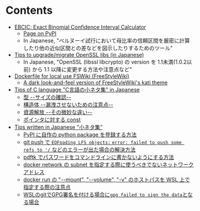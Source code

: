 # Contents

<!-- Replace '.md' with '.html', and add 'https://kazkobara.github.io/tips-jp' -->

- [EBCIC: Exact Binomial Confidence Interval Calculator](https://kazkobara.github.io/ebcic/)
  - [Page on PyPI](https://pypi.org/project/ebcic/) 
  - In Japanese, "ベルヌーイ試行において母比率の信頼区間を厳密に計算したり他の近似区間との差などを図示したりするためのツール"
- [Tips to upgrade/migrate OpenSSL libs (in Japanese)](https://kazkobara.github.io/openssl-migration)
  - In Japanese, "OpenSSL (libssl libcrypto) の version を 1.1未満(1.0.2以前) から 1.1 以降に変更する方法や注意点など"
- [Dockerfile for local use FSWiki (FreeStyleWiki)](https://kazkobara.github.io/dockerfile_fswiki_local/)
  - [A dark look-and-feel version of FreeStyleWiki's kati theme](https://kazkobara.github.io/kati_dark)
- [Tips of C language "C言語の小ネタ集" in Japanese](https://kazkobara.github.io/c-resource-mgmt/)
  - [型 --サイズの確認--](https://kazkobara.github.io/c-resource-mgmt/sizeof.html)
  - [構造体 --漏洩させないための注意点--](https://kazkobara.github.io/c-resource-mgmt/struct.html)
  - [資源解放 --その微妙な違い--](https://kazkobara.github.io/c-resource-mgmt/release.html)
  - [ポインタに対する const](https://kazkobara.github.io/c-resource-mgmt/const_pointer.html)
- [Tips written in Japanese "小ネタ集"](https://kazkobara.github.io/tips-jp)
  - [PyPI に自作の python package を登録する方法](https://kazkobara.github.io/tips-jp/python/PyPI.html)
  - [git push で `EOFoading LFS objects:` `error: failed to push some refs to '/` などのエラーが出た場合の解決方法](https://kazkobara.github.io/tips-jp/linux/git_faild_to_push_some_refs.html) 
  - [pdftk でパスワードをコマンドラインに書かないようにする方法](https://kazkobara.github.io/tips-jp/linux/password_prompt_in_pdftk.html)
  - [docker network の subnet を指定する際に使うべきでないネットワークアドレス](https://kazkobara.github.io/tips-jp/docker/subnet.html)
  - [docker run の "--mount", "--volume", "-v" のホストパスを WSL 上で指定する際の注意点](https://kazkobara.github.io/tips-jp/docker/bind-mount-wsl.html)
  - [WSLのgitでGPG署名を付ける場合に`gpg failed to sign the data`となる場合](https://kazkobara.github.io/tips-jp/linux/gpg_failed_to_sign_the_data_in_git_on_wsl.html)
